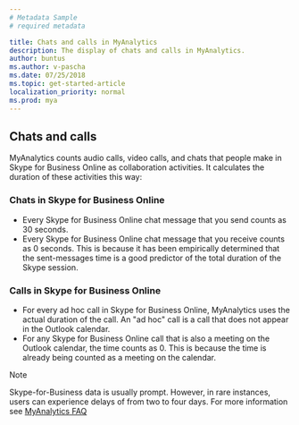```yaml
---
# Metadata Sample
# required metadata

title: Chats and calls in MyAnalytics
description: The display of chats and calls in MyAnalytics. 
author: buntus
ms.author: v-pascha
ms.date: 07/25/2018
ms.topic: get-started-article
localization_priority: normal 
ms.prod: mya
---
```


## Chats and calls

MyAnalytics counts audio calls, video calls, and chats that people make in Skype for Business Online as collaboration activities. It calculates the duration of these activities this way: 

### Chats in Skype for Business Online

 * Every Skype for Business Online chat message that you send counts as 30 seconds.
 * Every Skype for Business Online chat message that you receive counts as 0 seconds. This is because it has been empirically determined that the sent-messages time is a good predictor of the total duration of the Skype session.

### Calls in Skype for Business Online

 * For every ad hoc call in Skype for Business Online, MyAnalytics uses the actual duration of the call. An "ad hoc" call is a call that does not appear in the Outlook calendar. 
 * For any Skype for Business Online call that is also a meeting on the Outlook calendar, the time counts as 0. This is because the time is already being counted as a meeting on the calendar.


  >[!Note]
  > Skype-for-Business data is usually prompt. However, in rare instances, users can experience delays of from two to four days. For more information see [MyAnalytics FAQ](../../Overview/MyA-faq.md)
